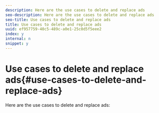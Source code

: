```yaml
---
description: Here are the use cases to delete and replace ads 
seo-description: Here are the use cases to delete and replace ads 
seo-title: Use cases to delete and replace ads
title: Use cases to delete and replace ads
uuid: ef957759-40c5-489c-a0e1-25c0d5f5eee2
index: y
internal: n
snippet: y
---
```


# Use cases to delete and replace ads{#use-cases-to-delete-and-replace-ads}

Here are the use cases to delete and replace ads:

